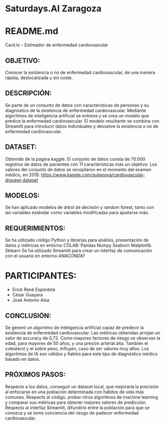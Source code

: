 # Saturdays.AI Zaragoza

# README.md
Card.io – Estimador de enfermedad cardiovascular

## OBJETIVO:
Conocer la existencia o no de enfermedad cardiovascular, de una manera rápida, deslocalizada y sin coste. 

## DESCRIPCIÓN:
Se parte de un conjunto de datos con características de personas y su diagnóstico de la existencia de enfermedad cardiovascular. Mediante algoritmos de inteligencia artificial se entrena y se crea un modelo que predice la enfermedad cardiovascular. El modelo resultante se combina con Streamlit para introducir datos individuales y devuelve la existencia o no de enfermedad cardiovascular.

## DATASET:
Obtenido de la página kaggle. El conjunto de datos consta de 70.000 registros de datos de pacientes con 11 características más un objetivo.
Los valores del conjunto de datos se recopilaron en el momento del examen médico, en 2019.
https://www.kaggle.com/sulianova/cardiovascular-disease-dataset

## MODELOS:
Se han aplicado modelos de árbol de decisión y random forest, tanto con las variables estándar como variables modificadas para ajustarse más.

## REQUERIMIENTOS:
Se ha utilizado código Python y librerías para análisis, presentación de datos y métricas en entorno COLAB:
Pandas
Numpy
Seaborn
Matplotlib 
Sklearn
Se ha utilizado Streamlit para crear un interfaz de comunicación con el usuario en entorno ANACONDA?

# PARTICIPANTES:
* Erick René Espíndola
* César Guayara
* José Antonio Aísa




## CONCLUSIÓN:
Se generó un algoritmo de inteligencia artificial capaz de predecir la existencia de enfermedad cardiovascular. Las métricas obtenidas arrojan un valor de accuracy de 0,72.
Como mayores factores de riesgo se observan la edad, para mayores de 50 años, y una presión arterial alta. También el colesterol y el sobre peso, influyen, caso de ser valores muy altos.
Los algoritmos de IA son válidos y fiables para este tipo de diagnóstico médico basado en datos.

## PRÓXIMOS PASOS:
Respecto a los datos, conseguir un dataset local, que mejoraría la precisión al enfocarse en una población determinada con hábitos de vida más comunes.
Respecto al código, probar otros algoritmos de machine learning y comparar sus métricas para obtener mejores valores de predicción.
Respecto al interfaz Streamlit, difundirlo entre la población para que se conozca y se tome conciencia del riesgo de padecer enfermedad cardiovascular.
